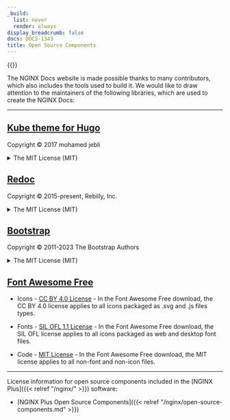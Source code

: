 ```yaml
---
_build:
  list: never
  render: always
display_breadcrumb: false
docs: DOCS-1343
title: Open Source Components
---
```


{{<rn-styles>}}

The NGINX Docs website is made possible thanks to many contributors, which also includes the tools used to build it. We would like to draw attention to the maintainers of the following libraries, which are used to create the NGINX Docs:

---

## [Kube theme for Hugo](https://github.com/jeblister/kube)
Copyright © 2017 mohamed jebli
<details closed>
<summary><i class="fa-solid fa-file"></i> The MIT License (MIT)</summary>

Permission is hereby granted, free of charge, to any person obtaining a copy of this software and associated documentation files (the "Software"), to deal in the Software without restriction, including without limitation the rights to use, copy, modify, merge, publish, distribute, sublicense, and/or sell copies of the Software, and to permit persons to whom the Software is furnished to do so, subject to the following conditions:

The above copyright notice and this permission notice shall be included in all copies or substantial portions of the Software.

THE SOFTWARE IS PROVIDED "AS IS", WITHOUT WARRANTY OF ANY KIND, EXPRESS OR IMPLIED, INCLUDING BUT NOT LIMITED TO THE WARRANTIES OF MERCHANTABILITY, FITNESS FOR A PARTICULAR PURPOSE AND NONINFRINGEMENT. IN NO EVENT SHALL THE AUTHORS OR COPYRIGHT HOLDERS BE LIABLE FOR ANY CLAIM, DAMAGES OR OTHER LIABILITY, WHETHER IN AN ACTION OF CONTRACT, TORT OR OTHERWISE, ARISING FROM, OUT OF OR IN CONNECTION WITH THE SOFTWARE OR THE USE OR OTHER DEALINGS IN THE SOFTWARE.
</details>

## [Redoc](https://github.com/Redocly/redoc)

Copyright © 2015-present, Rebilly, Inc.

<details closed>
<summary><i class="fa-solid fa-file"></i> The MIT License (MIT)</summary>

Permission is hereby granted, free of charge, to any person obtaining a copy of this software and associated documentation files (the "Software"), to deal in the Software without restriction, including without limitation the rights to use, copy, modify, merge, publish, distribute, sublicense, and/or sell copies of the Software, and to permit persons to whom the Software is furnished to do so, subject to the following conditions:

The above copyright notice and this permission notice shall be included in all copies or substantial portions of the Software.

THE SOFTWARE IS PROVIDED "AS IS", WITHOUT WARRANTY OF ANY KIND, EXPRESS OR IMPLIED, INCLUDING BUT NOT LIMITED TO THE WARRANTIES OF MERCHANTABILITY, FITNESS FOR A PARTICULAR PURPOSE AND NONINFRINGEMENT. IN NO EVENT SHALL THE AUTHORS OR COPYRIGHT HOLDERS BE LIABLE FOR ANY CLAIM, DAMAGES OR OTHER LIABILITY, WHETHER IN AN ACTION OF CONTRACT, TORT OR OTHERWISE, ARISING FROM, OUT OF OR IN CONNECTION WITH THE SOFTWARE OR THE USE OR OTHER DEALINGS IN THE SOFTWARE.
</details>

## [Bootstrap](https://github.com/twbs/bootstrap)

Copyright © 2011-2023 The Bootstrap Authors

<details closed>
<summary><i class="fa-solid fa-file"></i> The MIT License (MIT)</summary>

Permission is hereby granted, free of charge, to any person obtaining a copy of this software and associated documentation files (the "Software"), to deal in the Software without restriction, including without limitation the rights to use, copy, modify, merge, publish, distribute, sublicense, and/or sell copies of the Software, and to permit persons to whom the Software is furnished to do so, subject to the following conditions:

The above copyright notice and this permission notice shall be included in all copies or substantial portions of the Software.

THE SOFTWARE IS PROVIDED "AS IS", WITHOUT WARRANTY OF ANY KIND, EXPRESS OR IMPLIED, INCLUDING BUT NOT LIMITED TO THE WARRANTIES OF MERCHANTABILITY, FITNESS FOR A PARTICULAR PURPOSE AND NONINFRINGEMENT. IN NO EVENT SHALL THE AUTHORS OR COPYRIGHT HOLDERS BE LIABLE FOR ANY CLAIM, DAMAGES OR OTHER LIABILITY, WHETHER IN AN ACTION OF CONTRACT, TORT OR OTHERWISE, ARISING FROM, OUT OF OR IN CONNECTION WITH THE SOFTWARE OR THE USE OR OTHER DEALINGS IN THE SOFTWARE.
</details>

## [Font Awesome Free](https://fontawesome.com/license/free)

- Icons - [CC BY 4.0 License](https://creativecommons.org/licenses/by/4.0/) - In the Font Awesome Free download, the CC BY 4.0 license applies to all icons packaged as .svg and .js files types.

- Fonts - [SIL OFL 1.1 License](https://opensource.org/license/ofl-1-1/) - In the Font Awesome Free download, the SIL OFL license applies to all icons packaged as web and desktop font files.

- Code - [MIT License](https://mit-license.org/) - In the Font Awesome Free download, the MIT license applies to all non-font and non-icon files.

---

License information for open source components included in the [NGINX Plus]({{< relref "/nginx/" >}}) software: 

- [NGINX Plus Open Source Components]({{< relref "/nginx/open-source-components.md" >}})
